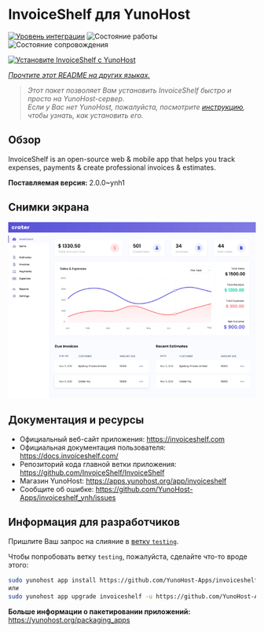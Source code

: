 <!--
Важно: этот README был автоматически сгенерирован <https://github.com/YunoHost/apps/tree/master/tools/readme_generator>
Он НЕ ДОЛЖЕН редактироваться вручную.
-->

# InvoiceShelf для YunoHost

[![Уровень интеграции](https://apps.yunohost.org/badge/integration/invoiceshelf)](https://ci-apps.yunohost.org/ci/apps/invoiceshelf/)
![Состояние работы](https://apps.yunohost.org/badge/state/invoiceshelf)
![Состояние сопровождения](https://apps.yunohost.org/badge/maintained/invoiceshelf)

[![Установите InvoiceShelf с YunoHost](https://install-app.yunohost.org/install-with-yunohost.svg)](https://install-app.yunohost.org/?app=invoiceshelf)

*[Прочтите этот README на других языках.](./ALL_README.md)*

> *Этот пакет позволяет Вам установить InvoiceShelf быстро и просто на YunoHost-сервер.*  
> *Если у Вас нет YunoHost, пожалуйста, посмотрите [инструкцию](https://yunohost.org/install), чтобы узнать, как установить его.*

## Обзор

InvoiceShelf is an open-source web & mobile app that helps you track expenses, payments & create professional invoices & estimates.

**Поставляемая версия:** 2.0.0~ynh1

## Снимки экрана

![Снимок экрана InvoiceShelf](./doc/screenshots/screenshot.png)

## Документация и ресурсы

- Официальный веб-сайт приложения: <https://invoiceshelf.com>
- Официальная документация пользователя: <https://docs.invoiceshelf.com/>
- Репозиторий кода главной ветки приложения: <https://github.com/InvoiceShelf/InvoiceShelf>
- Магазин YunoHost: <https://apps.yunohost.org/app/invoiceshelf>
- Сообщите об ошибке: <https://github.com/YunoHost-Apps/invoiceshelf_ynh/issues>

## Информация для разработчиков

Пришлите Ваш запрос на слияние в [ветку `testing`](https://github.com/YunoHost-Apps/invoiceshelf_ynh/tree/testing).

Чтобы попробовать ветку `testing`, пожалуйста, сделайте что-то вроде этого:

```bash
sudo yunohost app install https://github.com/YunoHost-Apps/invoiceshelf_ynh/tree/testing --debug
или
sudo yunohost app upgrade invoiceshelf -u https://github.com/YunoHost-Apps/invoiceshelf_ynh/tree/testing --debug
```

**Больше информации о пакетировании приложений:** <https://yunohost.org/packaging_apps>
